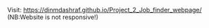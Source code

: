 Visit: https://dinmdashraf.github.io/Project_2_Job_finder_webpage/  (NB:Website is not responsive!)
